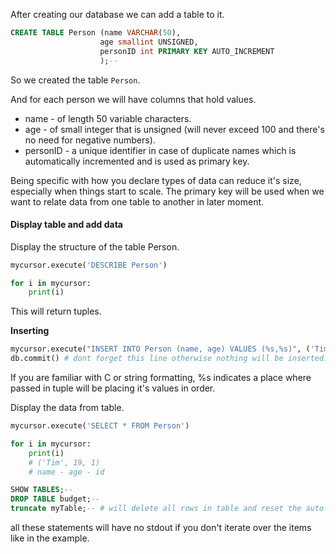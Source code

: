 After creating our database we can add a table to it.

```sql
CREATE TABLE Person (name VARCHAR(50),
					age smallint UNSIGNED,
					personID int PRIMARY KEY AUTO_INCREMENT
					);--
```

So we created the table `Person`.

And for each person we will have columns that hold values.
- name - of length 50 variable characters.
- age - of small integer that is unsigned (will never exceed 100 and there's no need for negative numbers).
- personID - a unique identifier in case of duplicate names which is automatically incremented and is used as primary key.

Being specific with how you declare types of data can reduce it's size, especially when things start to scale.
The primary key will be used when we want to relate data from one table to another in later moment.

#### Display table and add data

Display the structure of the table Person.
```python
mycursor.execute('DESCRIBE Person')

for i in mycursor:
	print(i)
```

This will return tuples.

**Inserting**
```python
mycursor.execute("INSERT INTO Person (name, age) VALUES (%s,%s)", ('Tim', 19))
db.commit() # dont forget this line otherwise nothing will be inserted.
```
If you are familiar with C or string formatting, %s indicates a place where passed in tuple will be placing it's values in order.

Display the data from table.
```python
mycursor.execute('SELECT * FROM Person')

for i in mycursor:
	print(i)
	# ('Tim', 19, 1)
	# name - age - id
```

```sql
SHOW TABLES;--
DROP TABLE budget;--
truncate myTable;-- # will delete all rows in table and reset the auto increment
```
all these statements will have no stdout if you don't iterate over the items like in the example.